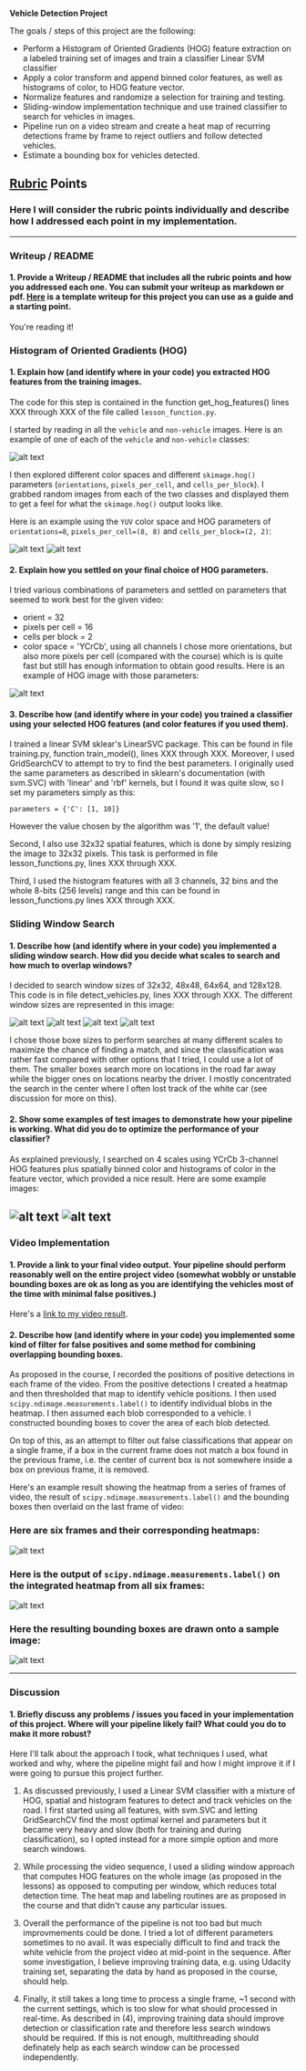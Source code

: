 **Vehicle Detection Project**

The goals / steps of this project are the following:

* Perform a Histogram of Oriented Gradients (HOG) feature extraction on a labeled training set of images and train a classifier Linear SVM classifier
* Apply a color transform and append binned color features, as well as histograms of color, to HOG feature vector. 
* Normalize features and randomize a selection for training and testing.
* Sliding-window implementation technique and use trained classifier to search for vehicles in images.
* Pipeline run on a video stream and create a heat map of recurring detections frame by frame to reject outliers and follow detected vehicles.
* Estimate a bounding box for vehicles detected.

[//]: # (Image References)
[image1]: ./examples/car-not-car.png
[image2]: ./examples/Car_features.png
[image3]: ./examples/Not-Car_features.png
[image4]: ./examples/YCrCb_HOG.png
[image5]: ./examples/32x32.png
[image6]: ./examples/48x48.png
[image7]: ./examples/64x64.png
[image8]: ./examples/128x128.png
[image9]: ./examples/all_windows.png
[image10]: ./examples/all_windows.png
[image11]: ./examples/heat_map.png
[image12]: ./examples/labels.png
[image13]: ./examples/final_boxes.png
[video1]: ./project_video.mp4

## [Rubric](https://review.udacity.com/#!/rubrics/513/view) Points
### Here I will consider the rubric points individually and describe how I addressed each point in my implementation.  

---
### Writeup / README

#### 1. Provide a Writeup / README that includes all the rubric points and how you addressed each one.  You can submit your writeup as markdown or pdf.  [Here](https://github.com/udacity/CarND-Vehicle-Detection/blob/master/writeup_template.md) is a template writeup for this project you can use as a guide and a starting point.  

You're reading it!

### Histogram of Oriented Gradients (HOG)

#### 1. Explain how (and identify where in your code) you extracted HOG features from the training images.

The code for this step is contained in the function get_hog_features() lines XXX through XXX of the file called `lesson_function.py`.

I started by reading in all the `vehicle` and `non-vehicle` images.  Here is an example of one of each of the `vehicle` and `non-vehicle` classes:

![alt text][image1]

I then explored different color spaces and different `skimage.hog()` parameters (`orientations`, `pixels_per_cell`, and `cells_per_block`).  I grabbed random images from each of the two classes and displayed them to get a feel for what the `skimage.hog()` output looks like.

Here is an example using the `YUV` color space and HOG parameters of `orientations=8`, `pixels_per_cell=(8, 8)` and `cells_per_block=(2, 2)`:


![alt text][image2]
![alt text][image3]

#### 2. Explain how you settled on your final choice of HOG parameters.

I tried various combinations of parameters and settled on parameters that seemed to work best for the given video: 
- orient = 32
- pixels per cell = 16
- cells per block = 2
- color space = 'YCrCb', using all channels
I chose more orientations, but also more pixels per cell (compared with the course) which is is quite fast but still has enough information to obtain good results. Here is an example of HOG image with those parameters:

![alt text][image4]


#### 3. Describe how (and identify where in your code) you trained a classifier using your selected HOG features (and color features if you used them).

I trained a linear SVM sklear's LinearSVC package. This can be found in file training.py, function train_model(), lines XXX through XXX. Moreover, I used GridSearchCV to attempt to try to find the best parameters. I originally used the same parameters as described in sklearn's documentation (with svm.SVC) with 'linear' and 'rbf' kernels, but I found it was quite slow, so I set my parameters simply as this:
```
parameters = {'C': [1, 10]}
```
However the value chosen by the algorithm was '1', the default value!

Second, I also use 32x32 spatial features, which is done by simply resizing the image to 32x32 pixels. This task is performed in file lesson_functions.py, lines XXX through XXX.

Third, I used the histogram features with all 3 channels, 32 bins and the whole 8-bits (256 levels) range and this can be found in lesson_functions.py lines XXX through XXX.

### Sliding Window Search

#### 1. Describe how (and identify where in your code) you implemented a sliding window search.  How did you decide what scales to search and how much to overlap windows?

I decided to search window sizes of 32x32, 48x48, 64x64, and 128x128. This code is in file detect_vehicles.py, lines XXX through XXX. The different window sizes are represented in this image:

![alt text][image5]
![alt text][image6]
![alt text][image7]
![alt text][image8]

I chose those boxe sizes to perform searches at many different scales to maximize the chance of finding a match, and since the classification was rather fast compared with other options that I tried, I could use a lot of them. The smaller boxes search more on locations in the road far away while the bigger ones on locations nearby the driver. I mostly concentrated the search in the center where I often lost track of the white car (see discussion for more on this).

#### 2. Show some examples of test images to demonstrate how your pipeline is working.  What did you do to optimize the performance of your classifier?

As explained previously, I searched on 4 scales using YCrCb 3-channel HOG features plus spatially binned color and histograms of color in the feature vector, which provided a nice result.  Here are some example images:

![alt text][image9]
![alt text][image10]
---

### Video Implementation

#### 1. Provide a link to your final video output.  Your pipeline should perform reasonably well on the entire project video (somewhat wobbly or unstable bounding boxes are ok as long as you are identifying the vehicles most of the time with minimal false positives.)
Here's a [link to my video result](./project_video.mp4).


#### 2. Describe how (and identify where in your code) you implemented some kind of filter for false positives and some method for combining overlapping bounding boxes.

As proposed in the course, I recorded the positions of positive detections in each frame of the video. From the positive detections I created a heatmap and then thresholded that map to identify vehicle positions. I then used `scipy.ndimage.measurements.label()` to identify individual blobs in the heatmap. I then assumed each blob corresponded to a vehicle. I constructed bounding boxes to cover the area of each blob detected.

On top of this, as an attempt to filter out false classifications that appear on a single frame, if a box in the current frame does not match a box found in the previous frame, i.e. the center of current box is not somewhere inside a box on previous frame, it is removed.

Here's an example result showing the heatmap from a series of frames of video, the result of `scipy.ndimage.measurements.label()` and the bounding boxes then overlaid on the last frame of video:

### Here are six frames and their corresponding heatmaps:

![alt text][image11]

### Here is the output of `scipy.ndimage.measurements.label()` on the integrated heatmap from all six frames:
![alt text][image12]

### Here the resulting bounding boxes are drawn onto a sample image:
![alt text][image13]



---

### Discussion

#### 1. Briefly discuss any problems / issues you faced in your implementation of this project.  Where will your pipeline likely fail?  What could you do to make it more robust?

Here I'll talk about the approach I took, what techniques I used, what worked and why, where the pipeline might fail and how I might improve it if I were going to pursue this project further.

1. As discussed previously, I used a Linear SVM classifier with a mixture of HOG, spatial and histogram features to detect and track vehicles on the road. I first started using all features, with svm.SVC and letting GridSearchCV find the most optimal kernel and parameters but it became very heavy and slow (both for training and during classification), so I opted instead for a more simple option and more search windows.

3. While processing the video sequence, I used a sliding window approach that computes HOG features on the whole image (as proposed in the lessons) as opposed to computing per window, which reduces total detection time. The heat map and labeling routines are as proposed in the course and that didn't cause any particular issues.

4. Overall the performance of the pipeline is not too bad but much improvmements could be done. I tried a lot of different parameters sometimes to no avail. It was especially difficult to find and track the white vehicle from the project video at mid-point in the sequence. After some investigation, I believe improving training data, e.g. using Udacity training set, separating the data by hand as proposed in the course, should help.

5. Finally, it still takes a long time to process a single frame, ~1 second with the current settings, which is too slow for  what should processed in real-time. As described in (4), improving training data should improve detection or classification rate and therefore less search windows should be required. If this is not enough, multithreading should definately help as each search window can be processed independently.
